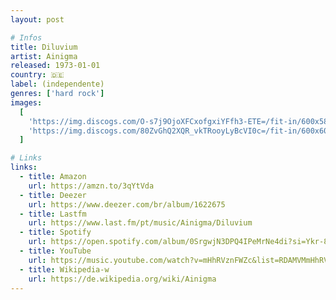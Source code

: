 ```yaml
---
layout: post

# Infos
title: Diluvium
artist: Ainigma
released: 1973-01-01
country: 🇩🇪
label: (independente)
genres: ['hard rock']
images:
  [
    'https://img.discogs.com/O-s7j9OjoXFCxofgxiYFfh3-ETE=/fit-in/600x585/filters:strip_icc():format(jpeg):mode_rgb():quality(90)/discogs-images/R-4190649-1461994864-2536.jpeg.jpg',
    'https://img.discogs.com/80ZvGhQ2XQR_vkTRooyLyBcVI0c=/fit-in/600x600/filters:strip_icc():format(jpeg):mode_rgb():quality(90)/discogs-images/R-4190649-1560733310-6960.jpeg.jpg',
  ]

# Links
links:
  - title: Amazon
    url: https://amzn.to/3qYtVda
  - title: Deezer
    url: https://www.deezer.com/br/album/1622675
  - title: Lastfm
    url: https://www.last.fm/pt/music/Ainigma/Diluvium
  - title: Spotify
    url: https://open.spotify.com/album/0SrgwjN3DPQ4IPeMrNe4di?si=Ykr-8StqQZ6ChzKBLBjwHg
  - title: YouTube
    url: https://music.youtube.com/watch?v=mHhRVznFWZc&list=RDAMVMmHhRVznFWZc
  - title: Wikipedia-w
    url: https://de.wikipedia.org/wiki/Ainigma
---
```

